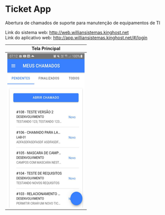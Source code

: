 # Ticket App
Abertura de chamados de suporte para manutenção de equipamentos de TI

Link do sistema web: http://web.williansistemas.kinghost.net
<br>
Link do aplicativo web: http://app.williansistemas.kinghost.net/#/login

| Tela Principal |
|----------------|
|<img src="https://github.com/WillianMz/ticket-app/blob/main/Imagens/tela_inicial.jpg" width="250" height="500"> |
